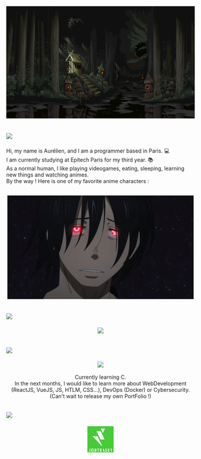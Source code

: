 <h2 align = "center ">
  <img src = "8f4fd8210b770df2dddcd0989f6857a3.gif" width = 2000 height = 300>
</h2>
<h2 align = "left">
  <img src = "https://readme-typing-svg.herokuapp.com?color=%FFFFFF&lines=About+Me&size=35&duration=6000&font=Roboto">
</h2>
<p align = left font = "Helvetica Neue">
  Hi, my name is Aurélien, and I am a programmer based in Paris. 💻
  <br>I am currently studying at Epitech Paris for my third year. 📚
  <br>As a normal human, I like playing videogames, eating, sleeping, learning new things and watching animes.
  <br>By the way ! Here is one of my favorite anime characters : 
<h2 align = "center">
  <img src = "benimaru-fire-force.gif">
</h2>
</p>
<h2 align = "left">
  <img src = "https://readme-typing-svg.herokuapp.com?color=%FFFFFF&lines=Stats&size=35&font=Roboto&duration=6000">
</h2>
<p align = "center">
  <img src="https://github-readme-streak-stats.herokuapp.com/?user=druksx&show_icons=true&locale=en&layout=compact&theme=dark&line_height=0" />
</p>
<h2 align = "left">
    <img src = "https://readme-typing-svg.herokuapp.com?color=%FFFFFF&lines=Languages&size=35&duration=6000&font=Roboto">
</h2>
<p align = "center" >
    <img src="https://img.shields.io/badge/c-%2300599C.svg?style=for-the-badge&logo=c&logoColor=white" />
</p>
<p align = "center">
  Currently learning C.
  <br>In the next months, I would like to learn more about WebDevelopment (ReactJS, VueJS, JS, HTLM, CSS...), DevOps (Docker) or Cybersecurity.
  <br>(Can't wait to release my own PortFolio !)
</p>
<h2 align = "left">
  <img src = "https://readme-typing-svg.herokuapp.com?color=%FFFFFF&lines=Contact+Me+!&size=35&font=Roboto&duration=6000">
</h2>
<p align = "center">
  <a href="https://epitech.jobteaser.com/fr/profiles/4998f68b-cf56-4dee-bf13-a7e27fefe3d4"><img alt="Twitter" height="70" width="70" src="logo_vertical_blanc_fond_vert.png"></a>
</p>


